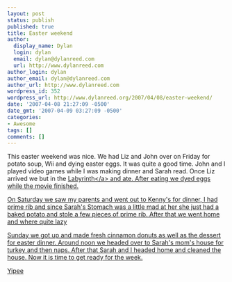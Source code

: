```yaml
---
layout: post
status: publish
published: true
title: Easter weekend
author:
  display_name: Dylan
  login: dylan
  email: dylan@dylanreed.com
  url: http://www.dylanreed.com
author_login: dylan
author_email: dylan@dylanreed.com
author_url: http://www.dylanreed.com
wordpress_id: 352
wordpress_url: http://www.dylanreed.org/2007/04/08/easter-weekend/
date: '2007-04-08 21:27:09 -0500'
date_gmt: '2007-04-09 03:27:09 -0500'
categories:
- Awesome
tags: []
comments: []
---
```

<p>This easter weekend was nice. We had Liz and John over on Friday for potato soup, Wii and dying easter eggs. It was quite a good time. John and I played video games while I was making dinner and Sarah read. Once Liz arrived we but in the <a href="http:&#47;&#47;www.amazon.com&#47;Labyrinth-David-Bowie&#47;dp&#47;B00000K3D4">Labyrinth<&#47;a> and ate. After eating we dyed eggs while the movie finished.</p>
<p>On Saturday we saw my parents and went out to Kenny's for dinner, I had prime rib and since Sarah's Stomach was a little mad at her she just had a baked potato and stole a few pieces of prime rib. After that we went home and where quite lazy</p>
<p>Sunday we got up and made fresh cinnamon donuts as well as the dessert for easter dinner. Around noon we headed over to Sarah's mom's house for turkey and then naps. After that Sarah and I headed home and cleaned the house. Now it is time to get ready for the week.</p>
<p>Yipee</p>
